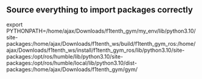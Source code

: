 ## Source everything to import packages correctly

export PYTHONPATH=/home/ajax/Downloads/f1tenth_gym/my_env/lib/python3.10/site-packages:/home/ajax/Downloads/f1tenth_ws/build/f1tenth_gym_ros:/home/ajax/Downloads/f1tenth_ws/install/f1tenth_gym_ros/lib/python3.10/site-packages:/opt/ros/humble/lib/python3.10/site-packages:/opt/ros/humble/local/lib/python3.10/dist-packages:/home/ajax/Downloads/f1tenth_gym/gym/
